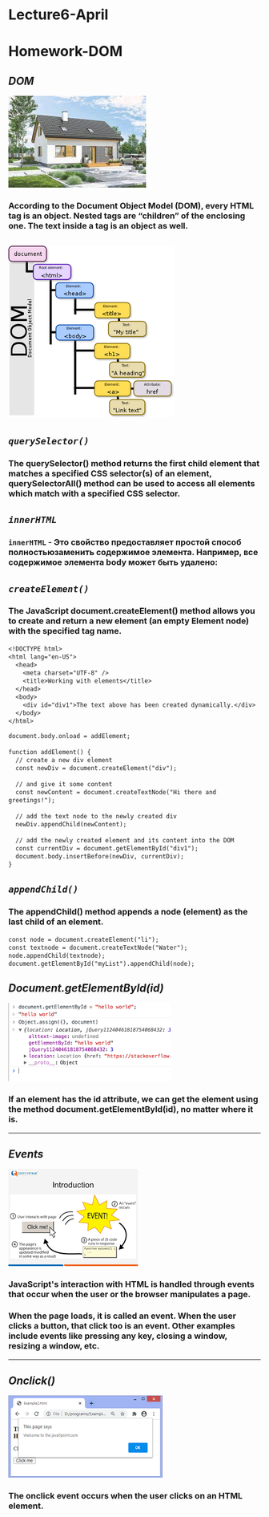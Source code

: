 # Lecture6-April
# Homework-DOM
## _DOM_
![The San Juan Mountains are beautiful!](./image/DOM.jpg)

### According to the Document Object Model (DOM), every HTML tag is an object. Nested tags are “children” of the enclosing one. The text inside a tag is an object as well.
![The San Juan Mountains are beautiful!](./image/DOM2.png)
---------------------------------------------------------------------------


## _`querySelector()`_
### The querySelector() method returns the first child element that matches a specified CSS selector(s) of an element, querySelectorAll() method can be used to access all elements which match with a specified CSS selector.


## _`innerHTML`_
### `innerHTML` - Это свойство предоставляет простой способ полностьюзаменить содержимое элемента. Например, все содержимое элемента body может быть удалено:


## _`createElement()`_
### The JavaScript document.createElement() method allows you to create and return a new element (an empty Element node) with the specified tag name.
```
<!DOCTYPE html>
<html lang="en-US">
  <head>
    <meta charset="UTF-8" />
    <title>Working with elements</title>
  </head>
  <body>
    <div id="div1">The text above has been created dynamically.</div>
  </body>
</html>
```



```
document.body.onload = addElement;

function addElement() {
  // create a new div element
  const newDiv = document.createElement("div");

  // and give it some content
  const newContent = document.createTextNode("Hi there and greetings!");

  // add the text node to the newly created div
  newDiv.appendChild(newContent);

  // add the newly created element and its content into the DOM
  const currentDiv = document.getElementById("div1");
  document.body.insertBefore(newDiv, currentDiv);
}
```

##  _`appendChild()`_
### The appendChild() method appends a node (element) as the last child of an element.
```
const node = document.createElement("li");
const textnode = document.createTextNode("Water");
node.appendChild(textnode);
document.getElementById("myList").appendChild(node);
```



## _Document.getElementById(id)_
![The San Juan Mountains are beautiful!](./image/Document.getElementById(id).png)
### If an element has the id  attribute, we can get the  element using the method document.getElementById(id), no matter where it is.
----------------------------------------------------------------------------
## _Events_
![The San Juan Mountains are beautiful!](./image/events.png)
### JavaScript's interaction with HTML is handled through events that occur when the user or the browser manipulates a page.

### When the page loads, it is called an event. When the user clicks a button, that click too is an event. Other examples include events like pressing any key, closing a window, resizing a window, etc.
-----------------------------------------------------------------------------
##  _Onclick()_
![The San Juan Mountains are beautiful!](./image/onclick.png)
### The onclick event occurs when the user clicks on an HTML element.
